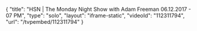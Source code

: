 {
    "title": "HSN | The Monday Night Show with Adam Freeman 06.12.2017 - 07 PM",
    "type": "solo",
    "layout": "iframe-static",
    "videoId": "112311794",
    "url": "\/tvpembed\/112311794"
}